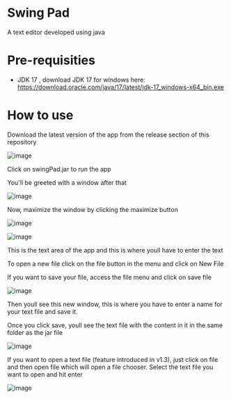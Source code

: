 # Swing Pad
A text editor developed using java

# Pre-requisities

- JDK 17 , download JDK 17 for windows here: https://download.oracle.com/java/17/latest/jdk-17_windows-x64_bin.exe

# How to use

Download the latest version of the app from the release section of this repository

![image](https://user-images.githubusercontent.com/88923986/209099635-eccc5e29-fb96-4976-a0b3-330f6a6b82e7.png)

Click on swingPad.jar to run the app

You'll be greeted with a window after that

![image](https://user-images.githubusercontent.com/88923986/209099757-08b38363-1c8c-40c1-a37e-2648754501e0.png)

Now, maximize the window by clicking the maximize button

![image](https://user-images.githubusercontent.com/88923986/209099861-68b984fb-eee5-4ccc-993a-5e4d7e0bbb37.png)

![image](https://user-images.githubusercontent.com/88923986/209099934-3ce383a5-dd8f-4e80-89af-4f561382f498.png)

This is the text area of the app and this is where youll have to enter the text

To open a new file click on the file button in the menu and click on New File

If you want to save your file, access the file menu and click on save file

![image](https://user-images.githubusercontent.com/88923986/209100285-2df92fdc-754e-483d-a5a4-475095efd2ed.png)

Then youll see this new window, this is where you have to enter a name for your text file and save it.

Once you click save, youll see the text file with the content in it in the same folder as the jar file

![image](https://user-images.githubusercontent.com/88923986/209100548-186eb1a6-ac6b-40a5-8f17-fe8bf645c0b4.png)

If you want to open a text file (feature introduced in v1.3), just click on file and then open file which will open a file chooser. Select the text file you want to open and hit enter

![image](https://user-images.githubusercontent.com/88923986/209464172-c73b7bbf-b4a6-4324-acc8-5f7b12caeca4.png)


